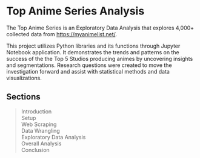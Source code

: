 # Top Anime Series Analysis

The Top Anime Series is an Exploratory Data Analysis that explores 4,000+ collected data from https://myanimelist.net/.

This project utilizes Python libraries and its functions through Jupyter Notebook application. It demonstrates the trends and patterns on the success of the the Top 5 Studios producing animes by uncovering insights and segmentations. Research questions were created to move the investigation forward and assist with statistical methods and data visualizations.

## Sections
> Introduction <br />
> Setup <br />
> Web Scraping <br />
> Data Wrangling <br />
> Exploratory Data Analysis <br />
> Overall Analysis <br />
> Conclusion

